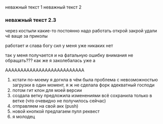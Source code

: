 неважный текст 1
неважный текст 2
### неважный текст 2.3

через костыли какие-то постоянно надо работать открой закрой удали чё ваще за приколы

работает и слава богу сил у меня уже никаких нет


так у меня получается и на фатальную ошибку внимания не обращать??? 
как же я заколебалась уже а

АААААААААААААААААААААААААА

1. кстати по-моему я догнла в чём была проблема  с невозможностью загрузки в один момент, я ж не сделала форк адекватный господи
2. потом гит клон для моей версии
3. создала ветку предложила изменениями всё сохранила только в ветке (что очевидно не получилось сейчас)
4. отправляем на свой акк (push)
5. новой кнопкой предлагаем пулл реквест
6. я молодец